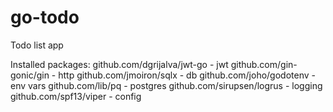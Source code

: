 # go-todo
Todo list app

Installed packages:
github.com/dgrijalva/jwt-go - jwt
github.com/gin-gonic/gin - http
github.com/jmoiron/sqlx - db
github.com/joho/godotenv - env vars
github.com/lib/pq - postgres
github.com/sirupsen/logrus - logging
github.com/spf13/viper - config
